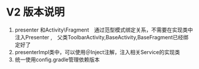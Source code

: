 # V2 版本说明
1. presenter 和Activity\Fragment　通过范型模式绑定关系，不需要在实现类中注入Presenter ,　父类ToolbarActivity,BaseActivity,BaseFragment已经绑定好了
1. presenterImpl类中，可以使用＠Inject注解，注入相关Service的实现类
1. 统一使用config.gradle管理依赖版本
